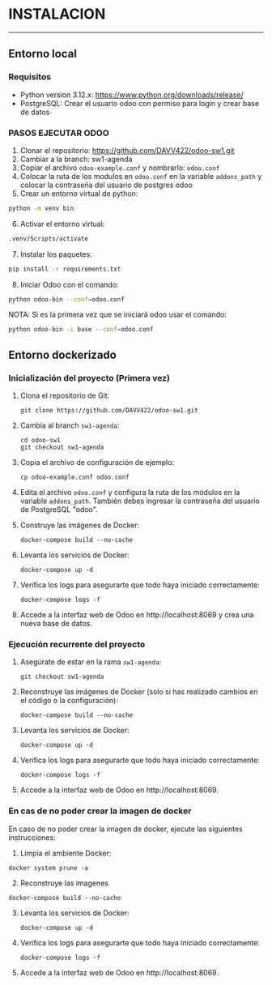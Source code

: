 # INSTALACION
---
## Entorno local
### Requisitos
- Python version 3.12.x: https://www.python.org/downloads/release/
- PostgreSQL: Crear el usuario odoo con permiso para login y crear base de datos
### PASOS EJECUTAR ODOO
1. Clonar el repositorio: https://github.com/DAVV422/odoo-sw1.git
2. Cambiar a la branch: sw1-agenda
3. Copiar el archivo `odoo-example.conf` y nombrarlo: `odoo.conf`
4. Colocar la ruta de los modulos en `odoo.conf` en la variable `addons_path` y colocar la contraseña del usuario de postgres odoo
5. Crear un entorno virtual de python: 
```bash
python -m venv bin
```
6. Activar el entorno virtual: 
```bash
.venv/Scripts/activate
```
7. Instalar los paquetes: 
```bash
pip install -r requirements.txt
```
8. Iniciar Odoo con el comando: 
```bash
python odoo-bin --conf=odoo.conf
```
NOTA: Si es la primera vez que se iniciará odoo usar el comando: 
```bash
python odoo-bin -i base --conf=odoo.conf
```

## Entorno dockerizado
### Inicialización del proyecto (Primera vez)

1. Clona el repositorio de Git:
   ```
   git clone https://github.com/DAVV422/odoo-sw1.git
   ```

2. Cambia al branch `sw1-agenda`:
   ```
   cd odoo-sw1
   git checkout sw1-agenda
   ```

3. Copia el archivo de configuración de ejemplo:
   ```
   cp odoo-example.conf odoo.conf
   ```

4. Edita el archivo `odoo.conf` y configura la ruta de los módulos en la variable `addons_path`. También debes ingresar la contraseña del usuario de PostgreSQL "odoo".

5. Construye las imágenes de Docker:
   ```
   docker-compose build --no-cache
   ```

6. Levanta los servicios de Docker:
   ```
   docker-compose up -d
   ```

7. Verifica los logs para asegurarte que todo haya iniciado correctamente:
   ```
   docker-compose logs -f
   ```

8. Accede a la interfaz web de Odoo en http://localhost:8069 y crea una nueva base de datos.

### Ejecución recurrente del proyecto

1. Asegúrate de estar en la rama `sw1-agenda`:
   ```
   git checkout sw1-agenda
   ```

2. Reconstruye las imágenes de Docker (solo si has realizado cambios en el código o la configuración):
   ```
   docker-compose build --no-cache
   ```

3. Levanta los servicios de Docker:
   ```
   docker-compose up -d
   ```

4. Verifica los logs para asegurarte que todo haya iniciado correctamente:
   ```
   docker-compose logs -f
   ```

5. Accede a la interfaz web de Odoo en http://localhost:8069.


### En cas de no poder crear la imagen de docker

En caso de no poder crear la imagen de docker, ejecute las siguientes instrucciones:

1. Limpia el ambiente Docker:
```
docker system prune -a
```

2. Reconstruye las imagenes
```
docker-compose build --no-cache
```

3. Levanta los servicios de Docker:
   ```
   docker-compose up -d
   ```

4. Verifica los logs para asegurarte que todo haya iniciado correctamente:
   ```
   docker-compose logs -f
   ```

5. Accede a la interfaz web de Odoo en http://localhost:8069.